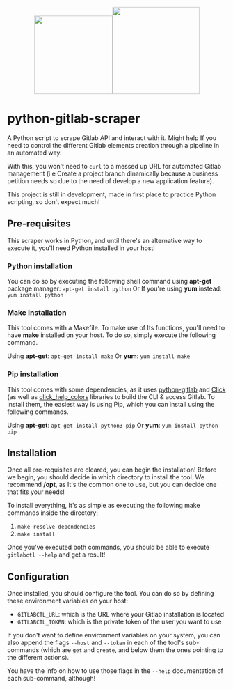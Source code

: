 <p align="center"><img src="https://upload.wikimedia.org/wikipedia/commons/thumb/1/18/GitLab_Logo.svg/1108px-GitLab_Logo.svg.png" width="180"><img src="https://files.realpython.com/media/python-logo.8eb72ea6927b.png" width="200"></p><p></p><p></p>

# python-gitlab-scraper
A Python script to scrape Gitlab API and interact with it. Might help If you need to control the different Gitlab elements creation through a pipeline in an automated way. 

With this, you won't need to ``curl`` to a messed up URL for automated Gitlab management (i.e Create a project branch dinamically because a business petition needs so due to the need of develop a new application feature).

This project is still in development, made in first place to practice Python scripting, so don't expect much!

## Pre-requisites
This scraper works in Python, and until there's an alternative way to execute it, you'll need Python installed in your host!

### Python installation
You can do so by executing the following shell command using **apt-get** package manager:
``apt-get install python``
Or If you're using **yum** instead:
``yum install python``

### Make installation
This tool comes with a Makefile. To make use of Its functions, you'll need to have **make** installed on your host. To do so, simply execute the following command.

Using **apt-get**:
``apt-get install make``
Or **yum**:
``yum install make``

### Pip installation
This tool comes with some dependencies, as it uses [python-gitlab](https://python-gitlab.readthedocs.io/en/stable/install.html) and [Click](https://click.palletsprojects.com/en/7.x/) (as well as [click_help_colors](https://github.com/r-m-n/click-help-colors) libraries to build the CLI & access Gitlab. To install them, the easiest way is using Pip, which you can install using the following commands.

Using **apt-get**:
``apt-get install python3-pip``
Or **yum**:
``yum install python-pip``

## Installation
Once all pre-requisites are cleared, you can begin the installation! Before we begin, you should decide in which directory to install the tool. We recommend **/opt**, as It's the common one to use, but you can decide one that fits your needs!

To install everything, It's as simple as executing the following make commands inside the directory:
1. ``make resolve-dependencies``
2. ``make install``

Once you've executed both commands, you should be able to execute ``gitlabctl --help`` and get a result!

## Configuration
Once installed, you should configure the tool. You can do so by defining these environment variables on your host:
- ``GITLABCTL_URL``: which is the URL where your Gitlab installation is located
- ``GITLABCTL_TOKEN``: which is the private token of the user you want to use

If you don't want to define environment variables on your system, you can also append the flags ``--host`` and ``--token`` in each of the tool's sub-commands (which are ``get`` and ``create``, and below them the ones pointing to the different actions).

You have the info on how to use those flags in the ``--help`` documentation of each sub-command, although!
